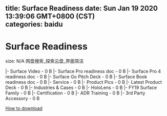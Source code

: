 
title: Surface Readiness
date: Sun Jan 19 2020 13:39:06 GMT+0800 (CST)    
categories: baidu
---

# Surface Readiness
size: N/A
 网盘搜索_探索云盘_界面简洁
 
|- Surface Video - 0 B
|- Surface Pro readiness doc - 0 B
|- Surface Pro 4 readiness doc - 0 B
|- Surface Go Pitch Deck - 0 B
|- Surface Book readiness doc - 0 B
|- Service - 0 B
|- Product Pics - 0 B
|- Latest Product Deck - 0 B
|- Industries & Cases - 0 B
|- HoloLens - 0 B
|- FY19 Surface Family - 0 B
|- Certification - 0 B
|- ADR Training - 0 B
|- 3rd Party Accessory - 0 B

[How to download](https://bpcam.bemobtrk.com/go/2ceec3aa-1ca2-46d6-b9ff-aaa5c184517c?jno=757)